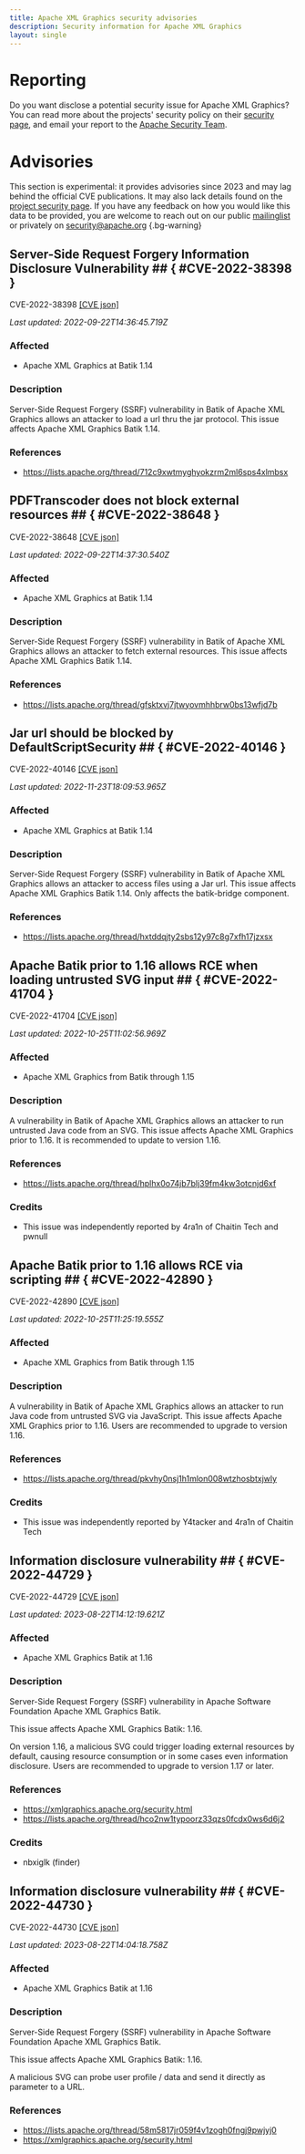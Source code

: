 ```yaml
---
title: Apache XML Graphics security advisories
description: Security information for Apache XML Graphics
layout: single
---
```


# Reporting

Do you want disclose a potential security issue for Apache XML Graphics? You can read more about the projects' security policy on their [security page](https://xmlgraphics.apache.org/security.html), and email your report to the [Apache Security Team](mailto:security@apache.org).

# Advisories

This section is experimental: it provides advisories since 2023 and may lag behind the official CVE publications. It may also lack details found on the [project security page](https://xmlgraphics.apache.org/security.html). If you have any feedback on how you would like this data to be provided, you are welcome to reach out on our public [mailinglist](/mailinglist) or privately on [security@apache.org](mailto:security@apache.org)
{.bg-warning}

## Server-Side Request Forgery Information Disclosure Vulnerability ## { #CVE-2022-38398 }

CVE-2022-38398 [\[CVE json\]](./CVE-2022-38398.cve.json)

_Last updated: 2022-09-22T14:36:45.719Z_

### Affected

* Apache XML Graphics at Batik 1.14


### Description

Server-Side Request Forgery (SSRF) vulnerability in Batik of Apache XML Graphics allows an attacker to load a url thru the jar protocol.  This issue affects Apache XML Graphics Batik 1.14.

### References
* https://lists.apache.org/thread/712c9xwtmyghyokzrm2ml6sps4xlmbsx


## PDFTranscoder does not block external resources ## { #CVE-2022-38648 }

CVE-2022-38648 [\[CVE json\]](./CVE-2022-38648.cve.json)

_Last updated: 2022-09-22T14:37:30.540Z_

### Affected

* Apache XML Graphics at Batik 1.14


### Description

Server-Side Request Forgery (SSRF) vulnerability in Batik of Apache XML Graphics allows an attacker to fetch external resources.  This issue affects Apache XML Graphics Batik 1.14.

### References
* https://lists.apache.org/thread/gfsktxvj7jtwyovmhhbrw0bs13wfjd7b


## Jar url should be blocked by DefaultScriptSecurity ## { #CVE-2022-40146 }

CVE-2022-40146 [\[CVE json\]](./CVE-2022-40146.cve.json)

_Last updated: 2022-11-23T18:09:53.965Z_

### Affected

* Apache XML Graphics at Batik 1.14


### Description

Server-Side Request Forgery (SSRF) vulnerability in Batik of Apache XML Graphics allows an attacker to access files using a Jar url.  This issue affects Apache XML Graphics Batik 1.14. Only affects the batik-bridge component.

### References
* https://lists.apache.org/thread/hxtddqjty2sbs12y97c8g7xfh17jzxsx


## Apache Batik prior to 1.16 allows RCE when loading untrusted SVG input ## { #CVE-2022-41704 }

CVE-2022-41704 [\[CVE json\]](./CVE-2022-41704.cve.json)

_Last updated: 2022-10-25T11:02:56.969Z_

### Affected

* Apache XML Graphics from Batik through 1.15


### Description

A vulnerability in Batik of Apache XML Graphics allows an attacker to run untrusted Java code from an SVG. This issue affects Apache XML Graphics prior to 1.16. It is recommended to update to version 1.16.

### References
* https://lists.apache.org/thread/hplhx0o74jb7blj39fm4kw3otcnjd6xf


### Credits
* This issue was independently reported by 4ra1n of Chaitin Tech and pwnull


## Apache Batik prior to 1.16 allows RCE via scripting ## { #CVE-2022-42890 }

CVE-2022-42890 [\[CVE json\]](./CVE-2022-42890.cve.json)

_Last updated: 2022-10-25T11:25:19.555Z_

### Affected

* Apache XML Graphics from Batik through 1.15


### Description

A vulnerability in Batik of Apache XML Graphics allows an attacker to run Java code from untrusted SVG via JavaScript.  This issue affects Apache XML Graphics prior to 1.16. Users are recommended to upgrade to version 1.16.

### References
* https://lists.apache.org/thread/pkvhy0nsj1h1mlon008wtzhosbtxjwly


### Credits
* This issue was independently reported by Y4tacker and 4ra1n of Chaitin Tech


## Information disclosure vulnerability ## { #CVE-2022-44729 }

CVE-2022-44729 [\[CVE json\]](./CVE-2022-44729.cve.json)

_Last updated: 2023-08-22T14:12:19.621Z_

### Affected

* Apache XML Graphics Batik at 1.16


### Description

Server-Side Request Forgery (SSRF) vulnerability in Apache Software Foundation Apache XML Graphics Batik.<p>This issue affects Apache XML Graphics Batik: 1.16.</p><p>On version 1.16, a malicious SVG could trigger loading external resources by default, causing resource consumption or in some cases even information disclosure. Users are recommended to upgrade to version 1.17 or later.<br></p>

### References
* https://xmlgraphics.apache.org/security.html
* https://lists.apache.org/thread/hco2nw1typoorz33qzs0fcdx0ws6d6j2


### Credits
* nbxiglk (finder)


## Information disclosure vulnerability ## { #CVE-2022-44730 }

CVE-2022-44730 [\[CVE json\]](./CVE-2022-44730.cve.json)

_Last updated: 2023-08-22T14:04:18.758Z_

### Affected

* Apache XML Graphics Batik at 1.16


### Description

Server-Side Request Forgery (SSRF) vulnerability in Apache Software Foundation Apache XML Graphics Batik.<p>This issue affects Apache XML Graphics Batik: 1.16.<br></p><p>A malicious SVG can probe user profile / data and send it directly as parameter to a URL.<br></p>

### References
* https://lists.apache.org/thread/58m5817jr059f4v1zogh0fngj9pwjyj0
* https://xmlgraphics.apache.org/security.html
